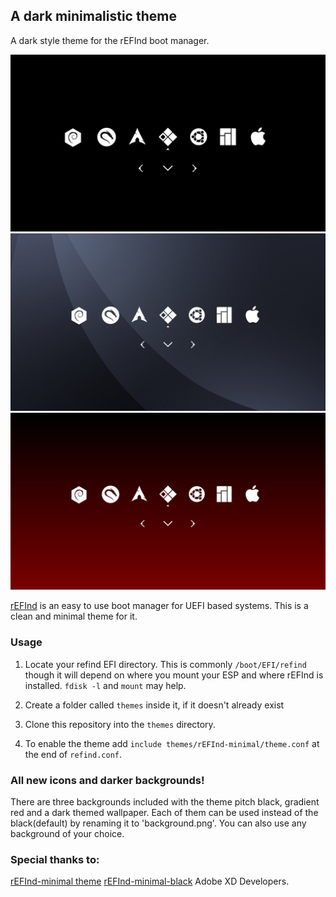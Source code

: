 ## A dark minimalistic theme
A dark style theme for the rEFInd boot manager.

![default](https://github.com/itsrdb/refind-snow/blob/master/screen1.png)
![dark](https://github.com/itsrdb/refind-snow/blob/master/screen2.png)
![red](https://github.com/itsrdb/refind-snow/blob/master/screen3.png)

[rEFInd](http://www.rodsbooks.com/refind/) is an easy to use boot manager for UEFI
based systems. This is a clean and minimal theme for it.

### Usage

 1. Locate your refind EFI directory. This is commonly `/boot/EFI/refind`
    though it will depend on where you mount your ESP and where rEFInd is
    installed. `fdisk -l` and `mount` may help.

 2. Create a folder called `themes` inside it, if it doesn't already exist

 3. Clone this repository into the `themes` directory.

 4. To enable the theme add `include themes/rEFInd-minimal/theme.conf` at the end of
    `refind.conf`.
    
 ### All new icons and darker backgrounds!
 
 There are three backgrounds included with the theme pitch black, gradient red and a dark themed wallpaper. Each of them can be used instead of the black(default) by renaming it to 'background.png'. You can also use any background of your choice.
 
 ### Special thanks to:
 
 [rEFInd-minimal theme](https://github.com/EvanPurkhiser/rEFInd-minimal)
 [rEFInd-minimal-black](https://github.com/andersfischernielsen/rEFInd-minimal-black)
 Adobe XD Developers.
